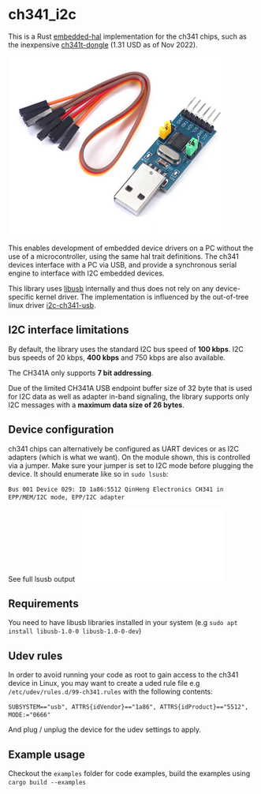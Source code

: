 # ch341_i2c

This is a Rust [embedded-hal] implementation for the ch341 chips,
such as the inexpensive [ch341t-dongle] (1.31 USD as of Nov 2022).

![ch341t](assets/ch341t.png)

This enables development of embedded device drivers on a PC without the use of
a microcontroller, using the same hal trait definitions. The ch341 devices interface with a PC via USB, and
provide a synchronous serial engine to interface with I2C embedded devices.

This library uses [libusb] internally and thus does not rely on any device-specific kernel driver. The implementation is influenced by the out-of-tree linux driver [i2c-ch341-usb].

## I2C interface limitations

By default, the library uses the standard I2C bus speed of **100 kbps**. I2C bus speeds of 20 kbps, **400 kbps** and 750 kbps are also available.

The CH341A only supports **7 bit addressing**.

Due of the limited CH341A USB endpoint buffer size of 32 byte that is used for I2C data as well as adapter in-band signaling, the library supports only I2C messages with a **maximum data size of 26 bytes**.

## Device configuration

ch341 chips can alternatively be configured as UART devices or as I2C adapters (which is what we want).
On the module shown, this is controlled via a jumper. Make sure your jumper is set to I2C mode before
plugging the device. It should enumerate like so in `sudo lsusb`:
```
Bus 001 Device 029: ID 1a86:5512 QinHeng Electronics CH341 in EPP/MEM/I2C mode, EPP/I2C adapter
```
See full lsusb output ![here](assets/lsusb.txt)

## Requirements

You need to have libusb libraries installed in your system (e.g `sudo apt install libusb-1.0-0 libusb-1.0-0-dev`)

## Udev rules

In order to avoid running your code as root to gain access to the ch341 device in Linux, you may want to create a uded rule file e.g `/etc/udev/rules.d/99-ch341.rules` with the following contents:
```
SUBSYSTEM=="usb", ATTRS{idVendor}=="1a86", ATTRS{idProduct}=="5512", MODE:="0666"
```
And plug / unplug the device for the udev settings to apply. 

## Example usage

Checkout the `examples` folder for code examples, build the examples using `cargo build --examples`

[i2c-ch341-usb]: https://github.com/allanbian1017/i2c-ch341-usb/blob/master/i2c-ch341-usb.c
[embedded-hal]: https://github.com/rust-embedded/embedded-hal
[ch341t-dongle]: https://www.aliexpress.us/item/3256802893948048.html
[udev rules]: https://github.com/ftdi-rs/libftd2xx-rs/#udev-rules
[libusb]: https://docs.rs/libusb/latest/libusb/
